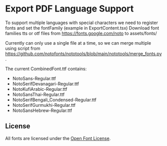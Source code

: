 # Export PDF Language Support

To support multiple languages with special characters we need to register fonts and set the fontFamily (example in ExportContent.tsx)
Download font families tts or otf files from https://fonts.google.com/noto to assets/fonts/

Currently can only use a single file at a time, so we can merge multiple using script from https://github.com/notofonts/nototools/blob/main/nototools/merge_fonts.py.

The current CombinedFont.ttf contains:

- NotoSans-Regular.ttf
- NotoSerifDevanagari-Regular.ttf
- NotoKufiArabic-Regular.ttf
- NotoSansThai-Regular.ttf
- NotoSerifBengali_Condensed-Regular.ttf
- NotoSerifGurmukhi-Regular.ttf
- NotoSansHebrew-Regular.ttf

## License

All fonts are licensed under the [Open Font License](./OFL.md).